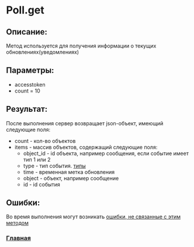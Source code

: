 # Poll.get

## Описание:
Метод используется для получения информации о текущих обновлениях(уведомлениях)

## Параметры:
* accesstoken
* count = 10


## Результат:
После выполнения сервер возвращает json-объект, имеющий следующие поля:
* count - кол-во объектов
* items - массив объектов, содержащий следующие поля:
    * object_id - id объекта, например сообщения, если событие имеет тип 1 или 2
    * type - тип события. [типы](types.md)
    * time - временная метка обновления
    * object - объект, например сообщение
    * id - id события

## Ошибки:
Во время выполнения могут возникать [ошибки, не связанные с этим методом](../errors.md "Список ошибок")

### [Главная](../docs.md "Главная страница документации")